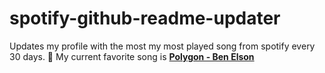 # spotify-github-readme-updater
 Updates my profile with the most my most played song from spotify every 30 days.
💽 My current favorite song is **[Polygon - Ben Elson](https://open.spotify.com/track/3xZkgV42FFflhJKX9Ek8CW)**
